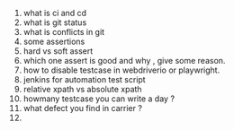 1. what is ci and cd
2. what is git status
3. what is conflicts in git
4. some assertions
5. hard vs soft assert
6. which one assert is good and why , give some reason.
7. how to disable testcase in webdriverio or playwright.
8. jenkins for automation test script
9. relative xpath vs absolute xpath
10. howmany testcase you can write a day ?
11. what defect you find in carrier ?
12. 
